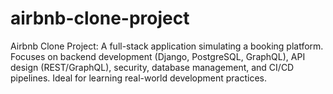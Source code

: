 # airbnb-clone-project
Airbnb Clone Project: A full-stack application simulating a booking platform. Focuses on backend development (Django, PostgreSQL, GraphQL), API design (REST/GraphQL), security, database management, and CI/CD pipelines. Ideal for learning real-world development practices.
